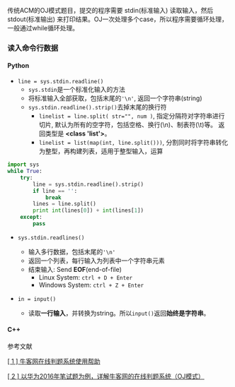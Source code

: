 传统ACM的OJ模式题目，提交的程序需要 stdin(标准输入) 读取输入，然后 stdout(标准输出) 来打印结果。OJ一次处理多个case，所以程序需要循环处理，一般通过while循环处理。

### 读入命令行数据

#### **Python**

- `line = sys.stdin.readline()`
  - `sys.stdin`是一个标准化输入的方法
  - 将标准输入全部获取，包括末尾的`'\n'`, 返回一个字符串(string)
  - `sys.stdin.readline().strip()`去掉末尾的换行符
    - `linelist = line.split( str="", num )`, 指定分隔符对字符串进行切片, 默认为所有的空字符，包括空格、换行(\n)、制表符(\t)等。 返回类型是 **<class 'list'>**。
    - `linelist = list(map(int, line.split()))`, 分割同时将字符串转化为整型，再构建列表，适用于整型输入，运算

```python
import sys
while True:
    try:
        line = sys.stdin.readline().strip()
        if line == '':
            break
        lines = line.split()
        print int(lines[0]) + int(lines[1])
    except:
        pass
```



- `sys.stdin.readlines()`
  - 输入多行数据，包括末尾的`'\n'`
  - 返回一个列表，每行输入为列表中一个字符串元素
  - 结束输入: Send **EOF**(end-of-file)
    - Linux System: `ctrl + D + Enter`
    - Windows System: `ctrl + Z + Enter`



- `in = input()`
  - 读取**一行输入**，并转换为string。所以`input()`返回**始终是字符串**。



#### C++



参考文献

[[ 1 ] 牛客网在线判题系统使用帮助](https://www.nowcoder.com/discuss/276)

[[ 2 ] 以华为2016年笔试题为例，详解牛客网的在线判题系统（OJ模式）](https://blog.nowcoder.net/n/34152f4e9f8444a7a4fa48ba48a4fd41)

